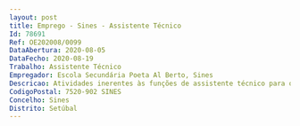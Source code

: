 ```yaml
--- 
layout: post
title: Emprego - Sines - Assistente Técnico
Id: 78691
Ref: OE202008/0099
DataAbertura: 2020-08-05
DataFecho: 2020-08-19
Trabalho: Assistente Técnico
Empregador: Escola Secundária Poeta Al Berto, Sines
Descricao: Atividades inerentes às funções de assistente técnico para os serviços administrativos dos agrupamentos de escolas Escolas não agrupadas, compreendendo designadamente as atividades inerentes à gestão de alunos, pessoal, orçamento, contabilidade,  património, aprovisionamento, secretaria, arquivo e expediente.
CodigoPostal: 7520-902 SINES
Concelho: Sines
Distrito: Setúbal
--- 
```

